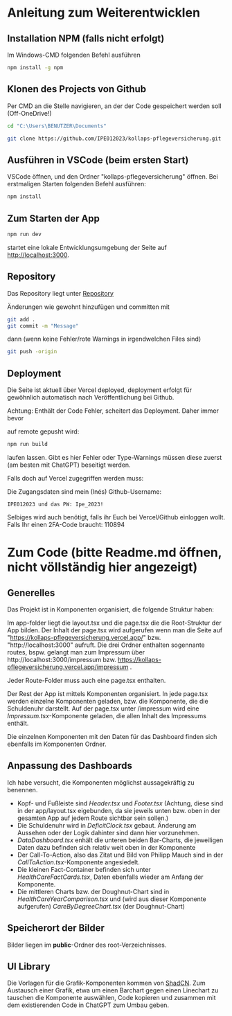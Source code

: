 # Anleitung zum Weiterentwicklen

## Installation NPM (falls nicht erfolgt)

Im Windows-CMD folgenden Befehl ausführen

```bash
npm install -g npm
```

## Klonen des Projects von Github

Per CMD an die Stelle navigieren, an der der Code gespeichert werden soll (Off-OneDrive!)

```bash
cd "C:\Users\BENUTZER\Documents"

git clone https://github.com/IPE012023/kollaps-pflegeversicherung.git
```

## Ausführen in VSCode (beim ersten Start)
VSCode öffnen, und den Ordner "kollaps-pflegeversicherung" öffnen.
Bei erstmaligen Starten folgenden Befehl ausführen:

```bash
npm install
```

## Zum Starten der App

```bash
npm run dev
```

startet eine lokale Entwicklungsumgebung der Seite auf [http://localhost:3000](http://localhost:3000).


## Repository

Das Repository liegt unter [Repository](https://github.com/IPE012023/kollaps-pflegeversicherung)

Änderungen wie gewohnt hinzufügen und committen mit
```bash
git add .
git commit -m "Message"
```
dann (wenn keine Fehler/rote Warnings in irgendwelchen Files sind)

```bash
git push -origin
```

## Deployment

Die Seite ist aktuell über Vercel deployed, deployment erfolgt für gewöhnlich automatisch nach Veröffentlichung bei Github.

Achtung: Enthält der Code Fehler, scheitert das Deployment. Daher immer bevor 

auf remote gepusht wird:

```bash
npm run build
```

laufen lassen. Gibt es hier Fehler oder Type-Warnings müssen diese zuerst (am besten mit ChatGPT) beseitigt werden.

Falls doch auf Vercel zugegriffen werden muss:

Die Zugangsdaten sind mein (Inés) Github-Username:

    IPE012023 und das PW: Ipe_2023!

Selbiges wird auch benötigt, falls ihr Euch bei Vercel/Github einloggen wollt. Falls Ihr einen 2FA-Code braucht: 110894

# Zum Code (bitte Readme.md öffnen, nicht völlständig hier angezeigt)

## Generelles

Das Projekt ist in Komponenten organisiert, die folgende Struktur haben:

Im app-folder liegt die layout.tsx und die page.tsx die die Root-Struktur der App bilden. Der Inhalt der page.tsx wird aufgerufen wenn man die Seite auf "https://kollaps-pflegeversicherung.vercel.app/" bzw. "http://localhost:3000" aufruft. Die drei Ordner enthalten sogennante routes, bspw. gelangt man zum Impressum über http://localhost:3000/impressum bzw. https://kollaps-pflegeversicherung.vercel.app/impressum .

Jeder Route-Folder muss auch eine page.tsx enthalten.

Der Rest der App ist mittels Komponenten organisiert. In jede page.tsx werden einzelne Komponenten geladen, bzw. die Komponente, die die Schuldenuhr darstellt. Auf der page.tsx unter /impressum wird eine *Impressum.tsx*-Komponente geladen, die allen Inhalt des Impressums enthält.

Die einzelnen Komponenten mit den Daten für das Dashboard finden sich ebenfalls im Komponenten Ordner. 

## Anpassung des Dashboards

Ich habe versucht, die Komponenten möglichst aussagekräftig zu benennen.

 - Kopf- und Fußleiste sind *Header.tsx* und *Footer.tsx* (Achtung, diese sind in der app/layout.tsx eigebunden, da sie jeweils unten bzw. oben in der gesamten App auf jedem Route sichtbar sein sollen.)
 - Die Schuldenuhr wird in *DeficitClock.tsx* gebaut. Änderung am Aussehen oder der Logik dahinter sind dann hier vorzunehmen.
 - *DataDashboard.tsx* enhält die unteren beiden Bar-Charts, die jeweiligen Daten dazu befinden sich relativ weit oben in der Komponente
 - Der Call-To-Action, also das Zitat und Bild von Philipp Mauch sind in der *CallToAction.tsx*-Komponente angesiedelt.
 - Die kleinen Fact-Container befinden sich unter *HealthCareFactCards.tsx*, Daten ebenfalls wieder am Anfang der Komponente.
 - Die mittleren Charts bzw. der Doughnut-Chart sind in *HealthCareYearComparison.tsx* und (wird aus dieser Komponente aufgerufen) *CareByDegreeChart.tsx* (der Doughnut-Chart)

## Speicherort der Bilder

Bilder liegen im **public**-Ordner des root-Verzeichnisses.

## UI Library

Die Vorlagen für die Grafik-Komponenten kommen von [ShadCN](https://ui.shadcn.com/charts). Zum Austausch einer Grafik,
etwa um einen Barchart gegen einen Linechart zu tauschen die Komponente auswählen, Code kopieren und zusammen mit dem existierenden Code in ChatGPT zum Umbau geben.
